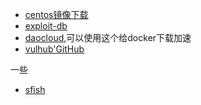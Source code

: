 - [centos镜像下载](http://isoredirect.centos.org/centos/7/isos/x86_64/CentOS-7-x86_64-DVD-1810.iso)
- [exploit-db](https://www.exploit-db.com)
- [daocloud](https://dashboard.daocloud.io/),可以使用这个给docker下载加速
- [vulhub'GitHub](https://github.com/vulhub/vulhub)

一些
- [sfish](http://www.sfishlost.com/index.php/2016/10/25/reverse_so/)